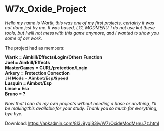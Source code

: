 # W7x_Oxide_Project

_Hello my name is Wartk, this was one of my first projects, certainly it was not done just by me. It was based, LGL MODMENU. I do not use but these tools, but I will not mess with this game anymore, and I wanted to show you some of our work._

The project had as members: <br>

**Wartk = Aimkill/Effects/Login/Others Function**<br>
**Joel = Aimkill/Effects**<br>
**MasterGames = CURL/protection/Login**<br>
**Arkery = Protection Correction**<br>
**JH Mods = Aimbot/Esp/Speed**<br>
**Lusquin = Aimbot/Esp**<br>
**Lince = Esp**<br>
**Bruno = ?**<br>

_Now that I can do my own projects without needing a base or anything, I'll be making this available for your study. Thank you so much for everything, bye bye._

Download: https://apkadmin.com/8l3u9ygi83iy/W7xOxideModMenu.7z.html


